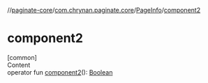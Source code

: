 //[paginate-core](../../index.md)/[com.chrynan.paginate.core](../index.md)/[PageInfo](index.md)/[component2](component2.md)



# component2  
[common]  
Content  
operator fun [component2](component2.md)(): [Boolean](https://kotlinlang.org/api/latest/jvm/stdlib/kotlin/-boolean/index.html)  



